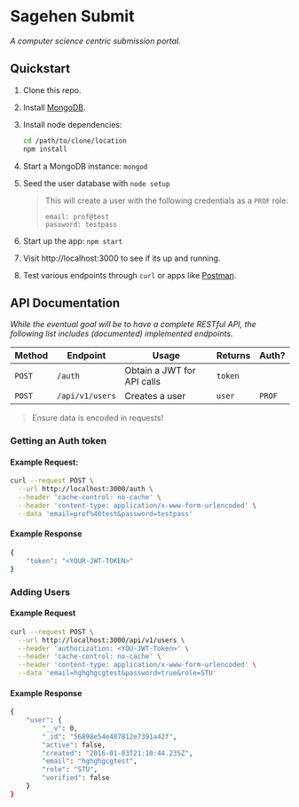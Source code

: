 Sagehen Submit
==============

*A computer science centric submission portal.*

## Quickstart

1. Clone this repo.
2. Install [MongoDB](https://docs.mongodb.org/manual/installation/).
3. Install node dependencies:
   ```bash
   cd /path/to/clone/location
   npm install
   ```
4. Start a MongoDB instance: `mongod`
5. Seed the user database with `node setup`
   > This will create a user with the following credentials as a `PROF` role:  
   > ```
   > email: prof@test
   > password: testpass
   > ```

6. Start up the app: `npm start`
7. Visit http://localhost:3000 to see if its up and running.
8. Test various endpoints through `curl` or apps like [Postman](https://www.getpostman.com/).


## API Documentation

*While the eventual goal will be to have a complete RESTful API, the following
list includes (documented) implemented endpoints.*

| Method | Endpoint | Usage | Returns	| Auth? |
|--------|----------|-------|---------|-------|
|`POST`  | `/auth`  | Obtain a JWT for API calls | `token` ||
|`POST`  | `/api/v1/users` | Creates a user | `user` | `PROF` |

> Ensure data is encoded in requests!

### Getting an Auth token

#### Example Request:

```bash
curl --request POST \
  --url http://localhost:3000/auth \
  --header 'cache-control: no-cache' \
  --header 'content-type: application/x-www-form-urlencoded' \
  --data 'email=prof%40test&password=testpass'
```

#### Example Response

```bash
{
    "token": "<YOUR-JWT-TOKEN>"
}
```


### Adding Users

#### Example Request

```bash
curl --request POST \
  --url http://localhost:3000/api/v1/users \
  --header 'authorization: <YOU-JWT-Token>' \
  --header 'cache-control: no-cache' \
  --header 'content-type: application/x-www-form-urlencoded' \
  --data 'email=hghghgcgtest&password=true&role=STU'
```

#### Example Response

```bash
{
    "user": {
        "__v": 0,
        "_id": "56898e54e407812e7391a42f",
        "active": false,
        "created": "2016-01-03T21:10:44.235Z",
        "email": "hghghgcgtest",
        "role": "STU",
        "verified": false
    }
}
```

